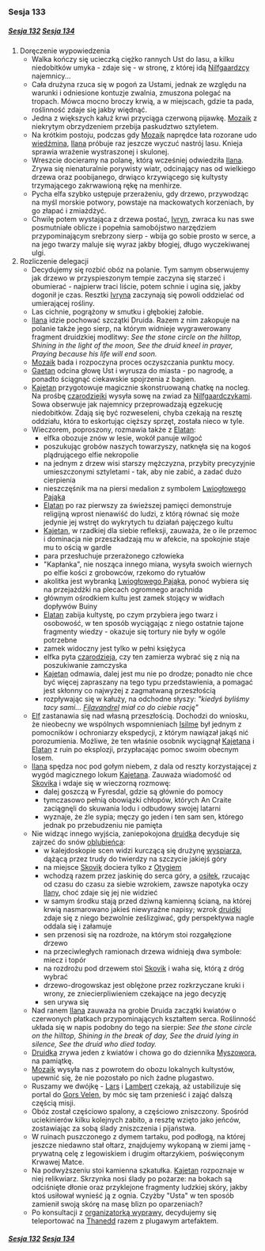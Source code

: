 ### Sesja 133
##### [Sesja 132](#sesja-132) [Sesja 134](#sesja-134)
1. Doręczenie wypowiedzenia
    - Walka kończy się ucieczką ciężko rannych Ust do lasu, a kilku niedobitków umyka - zdaje się - w stronę, z której idą [Nilfgaardzcy](#l_nilfgaard) najemnicy...
    - Cała drużyna rzuca się w pogoń za Ustami, jednak ze względu na warunki i odniesione kontuzje zwalnia, zmuszona polegać na tropach. Mówca mocno broczy krwią, a w miejscach, gdzie ta pada, roślinność zdaje się jakby więdnąć.
    - Jedna z większych kałuż krwi przyciąga czerwoną pijawkę. [Mozaik](#p_mozaik) z niekrytym obrzydzeniem przebija paskudztwo sztyletem.
    - Na krótkim postoju, podczas gdy [Mozaik](#p_mozaik) naprędce łata rozorane udo [wiedźmina](#p_lambert), [Ilana](#g_ilana) próbuje raz jeszcze wyczuć nastrój lasu. Knieja sprawia wrażenie wystraszonej i skulonej.
    - Wreszcie docieramy na polanę, którą wcześniej odwiedziła [Ilana](#g_ilana). Zrywa się nienaturalnie porywisty wiatr, odcinający nas od wielkiego drzewa oraz poobijanego, drwiąco krzywiącego się kultysty trzymającego zakrwawioną rękę na menhirze.
    - Pycha elfa szybko ustępuje przerażeniu, gdy drzewo, przywodząc na myśl morskie potwory, powstaje na mackowatych korzeniach, by go złapać i zmiażdżyć.
    - Chwilę potem wystająca z drzewa postać, [Ivryn](#p_arcydruid_ivryn), zwraca ku nas swe posmutniałe oblicze i popełnia samobójstwo narzędziem przypominającym srebrzony sierp - wbija go sobie prosto w serce, a na jego twarzy maluje się wyraz jakby błogiej, długo wyczekiwanej ulgi.
2. Rozliczenie delegacji
    - Decydujemy się rozbić obóz na polanie. Tym samym obserwujemy jak drzewo w przyspieszonym tempie zaczyna się starzeć i obumierać - najpierw traci liście, potem schnie i ugina się, jakby dogonił je czas. Resztki [Ivryna](#p_arcydruid_ivryn) zaczynają się powoli oddzielać od umierającej rośliny.
    - Las cichnie, pogrążony w smutku i głębokiej żałobie.
    - [Ilana](#g_ilana) idzie pochować szczątki Druida. Razem z nim zakopuje na polanie także jego sierp, na którym widnieje wygrawerowany fragment druidzkiej modlitwy:
        _See the stone circle on the hilltop,_
        _Shining in the light of the moon,_
        _See the druid kneel in prayer,_
        _Praying because his life will end soon._
    - [Mozaik](#p_mozaik) bada i rozpoczyna proces oczyszczania punktu mocy.
    - [Gaetan](#p_gaetan) odcina głowę Ust i wyrusza do miasta - po nagrodę, a ponadto ściągnąć ciekawskie spojrzenia z bagien.
    - [Kajetan](#g_kajetan) przygotowuje magicznie skonstruowaną chatkę na nocleg. Na prośbę [czarodziejki](#p_mozaik) wysyła sowę na zwiad za [Nilfgaardczykami](#l_nilfgaard). Sowa obserwuje jak najemnicy przeprowadzają egzekucję niedobitków. Zdają się być rozweseleni, chyba czekają na resztę oddziału, która to eskortując cięższy sprzęt, została nieco w tyle.
    - Wieczorem, poproszony, rozmawia także z [Elatan](#p_elatan):
        - elfka obozuje znów w lesie, wokół panuje wilgoć
        - poszukując grobów naszych towarzyszy, natknęła się na kogoś plądrującego elfie nekropolie
        - na jednym z drzew wisi starszy mężczyzna, przybity precyzyjnie umieszczonymi sztyletami - tak, aby nie zabić, a zadać dużo cierpienia
        - nieszczęśnik ma na piersi medalion z symbolem [Lwiogłowego Pająka](#r_lwioglowy_pajak)
        - [Elatan](#p_elatan) po raz pierwszy za świeższej pamięci demonstruje religijną wprost nienawiść do ludzi, z którą równać się może jedynie jej wstręt do wykrytych tu działań pajęczego kultu
        - [Kajetan](#g_kajetan), w rzadkiej dla siebie refleksji, zauważa, że o ile przemoc i dominacja nie przeszkadzają mu w afekcie, na spokojnie staje mu to ością w gardle
        - para przesłuchuje przerażonego człowieka
        - "Kapłanka", nie nosząca innego miana, wysyła swoich wiernych po elfie kości z grobowców, rzekomo do rytuałów
        - akolitka jest wybranką [Lwiogłowego Pająka](#r_lwioglowy_pajak), ponoć wybiera się na przejażdżki na plecach ogromnego arachnida
        - głównym ośrodkiem kultu jest zamek stojący w widłach dopływów Buiny
        - [Elatan](#p_elatan) zabija kultystę, po czym przybiera jego twarz i osobowość, w ten sposób wyciągając z niego ostatnie tajone fragmenty wiedzy - okazuje się tortury nie były w ogóle potrzebne
        - zamek widoczny jest tylko w pełni księżyca
        - elfka pyta [czarodzieja](#g_kajetan), czy ten zamierza wybrać się z nią na poszukiwanie zamczyska
        - [Kajetan](#g_kajetan) odmawia, dalej jest mu nie po drodze; ponadto nie chce być więcej zapraszany na tego typu przedstawienia, a pomagać jest skłonny co najwyżej z zagmatwaną przeszłością
        - rozpływając się w kałuży, na odchodne słyszy: _"kiedyś byliśmy tacy sami... [Filavandrel](#p_filavandrel) miał co do ciebie rację"_
    - [Elf](#g_kajetan) zastanawia się nad własną przeszłością. Dochodzi do wniosku, że nieobecny we wspólnych wspomnieniach [Isilme](#p_isilme) był jednym z pomocników i ochroniarzy ekspedycji, z którym nawiązał jakąś nić porozumienia. Możliwe, że ten właśnie osobnik wyciągnął [Kajetana](#g_kajetan) i [Elatan](#p_elatan) z ruin po eksplozji, przypłacając pomoc swoim obecnym losem.
    - [Ilana](#g_ilana) spędza noc pod gołym niebem, z dala od reszty korzystającej z wygód magicznego lokum [Kajetana](#g_kajetan). Zauważa wiadomość od [Skovika](#p_skovik) i wdaje się w wieczorną rozmowę:
        - dalej goszczą w Fyresdal, gdzie są głównie do pomocy
        - tymczasowo pełnią obowiązki chłopów, których An Craite zaciągnęli do skuwania lodu i odbudowy swojej latarni
        - wyznaje, że źle sypia; męczy go jeden i ten sam sen, którego jednak po przebudzeniu nie pamięta
    - Nie widząc innego wyjścia, zaniepokojona [druidka](#g_ilana) decyduje się zajrzeć do snów [oblubieńca](#p_skovik):
        - w kalejdoskopie scen widzi kurczącą się drużynę [wyspiarza](#p_skovik), dążącą przez trudy do twierdzy na szczycie jakiejś góry
        - na miejsce [Skovik](#p_skovik) dociera tylko z [Otygiem](#p_otyg)
        - wchodzą razem przez jaskinię do serca góry, a [osiłek](#p_skovik), rzucając od czasu do czasu za siebie wzrokiem, zawsze napotyka oczy [Ilany](#g_ilana), choć zdaje się jej nie widzieć
        - w samym środku stają przed dziwną kamienną ścianą, na której krwią nasmarowano jakieś niewyraźne napisy; wzrok [druidki](#g_ilana) zdaje się z niego bezwolnie ześlizgiwać, gdy perspektywa nagle oddala się i załamuje
        - sen przenosi się na rozdroże, na którym stoi rozgałęzione drzewo
        - na przeciwległych ramionach drzewa widnieją dwa symbole: miecz i topór
        - na rozdrożu pod drzewem stoi [Skovik](#p_skovik) i waha się, którą z dróg wybrać
        - drzewo-drogowskaz jest oblężone przez rozkrzyczane kruki i wrony, ze zniecierpliwieniem czekające na jego decyzję
        - sen urywa się
    - Nad ranem [Ilana](#g_ilana) zauważa na grobie Druida zaczątki kwiatów o czerwonych płatkach przypominających kształtem serca. Roślinność układa się w napis podobny do tego na sierpie:
        _See the stone circle on the hilltop,_
        _Shining in the break of day,_
        _See the druid lying in silence,_
        _See the druid who died today._
    - [Druidka](#g_ilana) zrywa jeden z kwiatów i chowa go do dziennika [Myszowora](#p_myszowor), na pamiątkę.
    - [Mozaik](#p_mozaik) wysyła nas z powrotem do obozu lokalnych kultystów, upewnić się, że nie pozostało po nich żadne plugastwo.
    - Ruszamy we dwójkę - [Lars](#p_lars) i [Lambert](#p_lambert) czekają, aż ustabilizuje się portal do [Gors Velen](#l_gors_velen), by móc się tam przenieść i zająć dalszą częścią misji.
    - Obóz został częściowo spalony, a częściowo zniszczony. Spośród uciekinierów kilku kolejnych zabito, a resztę wzięto jako jeńców, zostawiając za sobą ślady zniszczenia i pijaństwa.
    - W ruinach puszczonego z dymem tartaku, pod podłogą, na której jeszcze niedawno stał ołtarz, znajdujemy wykopaną w ziemi jamę - prywatną celę z legowiskiem i drugim ołtarzykiem, poświęconym Krwawej Matce.
    - Na podwyższeniu stoi kamienna szkatułka. [Kajetan](#g_kajetan) rozpoznaje w niej relikwiarz. Skrzynka nosi ślady po pożarze: na bokach są odciśnięte dłonie oraz przyklejone fragmenty ludzkiej skóry, jakby ktoś usiłował wynieść ją z ognia. Czyżby "Usta" w ten sposób zamienił swoją skórę na masę blizn po oparzeniach?
    - Po konsultacji z [organizatorką wyprawy](#p_mozaik), decydujemy się teleportować na [Thanedd](#l_wyspa_thanedd) razem z plugawym artefaktem.
##### [Sesja 132](#sesja-132) [Sesja 134](#sesja-134)